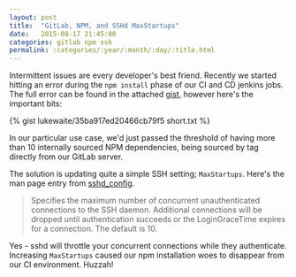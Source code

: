 ```yaml
---
layout: post
title:  "GitLab, NPM, and SSHd MaxStartups"
date:   2015-08-17 21:45:00
categories: gitlab npm ssh
permalink: :categories/:year/:month/:day/:title.html
---
```


Intermittent issues are every developer's best friend. Recently we started hitting an error during the `npm install` 
phase of our CI and CD jenkins jobs. The full error can be found in the attached [gist], however here's the important
bits:

{% gist lukewaite/35ba917ed20466cb79f5 short.txt %}

In our particular use case, we'd just passed the threshold of having more than 10 internally sourced NPM dependencies,
being sourced by tag directly from our GitLab server.

The solution is updating quite a simple SSH setting; `MaxStartups`. Here's the man page entry from [sshd_config][sshd_man].

> Specifies the maximum number of concurrent unauthenticated
> connections to the SSH daemon.  Additional connections will be
> dropped until authentication succeeds or the LoginGraceTime
> expires for a connection.  The default is 10.

Yes - sshd will throttle your concurrent connections while they authenticate. Increasing `MaxStartups` caused our npm
installation woes to disappear from our CI environment. Huzzah!

[sshd_man]: http://manpages.ubuntu.com/manpages/lucid/en/man5/sshd_config.5.html
[gist]: https://gist.github.com/lukewaite/35ba917ed20466cb79f5
